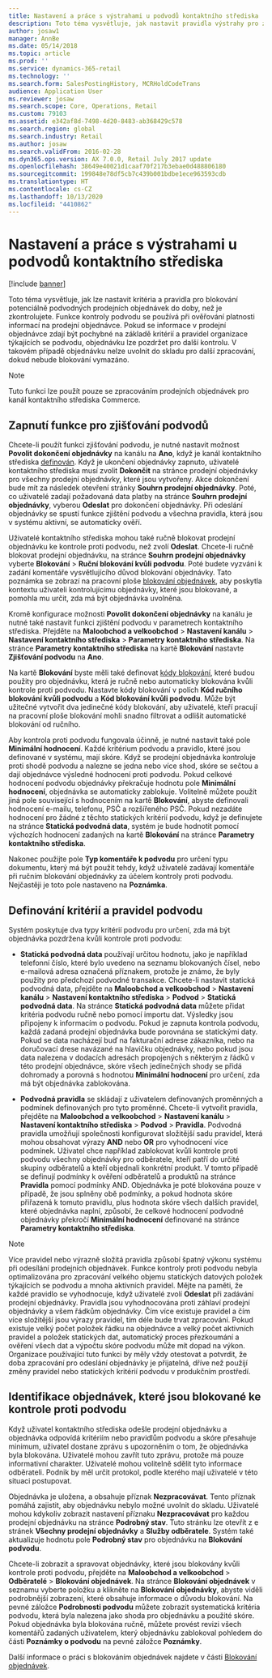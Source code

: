 ```yaml
---
title: Nastavení a práce s výstrahami u podvodů kontaktního střediska
description: Toto téma vysvětluje, jak nastavit pravidla výstrahy pro zástupce z oddělení služeb zákazníkům zaměřené na potenciálně podvodné informace při zpracování objednávek. Můžete definovat zvláštní kódy, které jsou automaticky nebo ručně použity k blokování podezřelých objednávek.
author: josaw1
manager: AnnBe
ms.date: 05/14/2018
ms.topic: article
ms.prod: ''
ms.service: dynamics-365-retail
ms.technology: ''
ms.search.form: SalesPostingHistory, MCRHoldCodeTrans
audience: Application User
ms.reviewer: josaw
ms.search.scope: Core, Operations, Retail
ms.custom: 79103
ms.assetid: e342af8d-7498-4d20-8483-ab368429c578
ms.search.region: global
ms.search.industry: Retail
ms.author: josaw
ms.search.validFrom: 2016-02-28
ms.dyn365.ops.version: AX 7.0.0, Retail July 2017 update
ms.openlocfilehash: 38649e40021d1caaf70f217b3ebae0d488806180
ms.sourcegitcommit: 199848e78df5cb7c439b001bdbe1ece963593cdb
ms.translationtype: HT
ms.contentlocale: cs-CZ
ms.lasthandoff: 10/13/2020
ms.locfileid: "4410862"
---
```

# <a name="set-up-and-work-with-call-center-fraud-alerts"></a>Nastavení a práce s výstrahami u podvodů kontaktního střediska

[!include [banner](includes/banner.md)]

Toto téma vysvětluje, jak lze nastavit kritéria a pravidla pro blokování potenciálně podvodných prodejních objednávek do doby, než je zkontrolujete. Funkce kontroly podvodu se používá při ověřování platnosti informací na prodejní objednávce. Pokud se informace v prodejní objednávce zdají být pochybné na základě kritérií a pravidel organizace týkajících se podvodu, objednávku lze pozdržet pro další kontrolu. V takovém případě objednávku nelze uvolnit do skladu pro další zpracování, dokud nebude blokování vymazáno.

> [!NOTE]
> Tuto funkci lze použít pouze se zpracováním prodejních objednávek pro kanál kontaktního střediska Commerce.

## <a name="turning-on-the-fraud-check-feature"></a>Zapnutí funkce pro zjišťování podvodů

Chcete-li použít funkci zjišťování podvodu, je nutné nastavit možnost **Povolit dokončení objednávky** na kanálu na **Ano**, když je kanál kontaktního střediska [definován](https://docs.microsoft.com/dynamics365/unified-operations/retail/set-up-order-processing-options). Když je ukončení objednávky zapnuto, uživatelé kontaktního střediska musí zvolit **Dokončit** na stránce prodejní objednávky pro všechny prodejní objednávky, které jsou vytvořeny. Akce dokončení bude mít za následek otevření stránky **Souhrn prodejní objednávky**. Poté, co uživatelé zadají požadovaná data platby na stránce **Souhrn prodejní objednávky**, vyberou **Odeslat** pro dokončení objednávky. Při odeslání objednávky se spustí funkce zjištění podvodu a všechna pravidla, která jsou v systému aktivní, se automaticky ověří.

Uživatelé kontaktního střediska mohou také ručně blokovat prodejní objednávku ke kontrole proti podvodu, než zvolí **Odeslat**. Chcete-li ručně blokovat prodejní objednávku, na stránce **Souhrn prodejní objednávky** vyberte **Blokování** \> **Ruční blokování kvůli podvodu**. Poté budete vyzváni k zadání komentáře vysvětlujícího důvod blokování objednávky. Tato poznámka se zobrazí na pracovní ploše [blokování objednávek](https://docs.microsoft.com/dynamics365/unified-operations/retail/work-with-order-holds), aby poskytla kontextu uživateli kontrolujícímu objednávky, které jsou blokované, a pomohla mu určit, zda má být objednávka uvolněna.

Kromě konfigurace možnosti **Povolit dokončení objednávky** na kanálu je nutné také nastavit funkci zjištění podvodu v parametrech kontaktního střediska. Přejděte na **Maloobchod a velkoobchod** \> **Nastavení kanálu** \> **Nastavení kontaktního střediska** \> **Parametry kontaktního střediska**. Na stránce **Parametry kontaktního střediska** na kartě **Blokování** nastavte **Zjišťování podvodu** na **Ano**.

Na kartě **Blokování** byste měli také definovat [kódy blokování](https://docs.microsoft.com/dynamics365/unified-operations/retail/work-with-order-holds), které budou použity pro objednávku, která je ručně nebo automaticky blokována kvůli kontrole proti podvodu. Nastavte kódy blokování v polích **Kód ručního blokování kvůli podvodu** a **Kód blokování kvůli podvodu**. Může být užitečné vytvořit dva jedinečné kódy blokování, aby uživatelé, kteří pracují na pracovní ploše blokování mohli snadno filtrovat a odlišit automatické blokování od ručního.

Aby kontrola proti podvodu fungovala účinně, je nutné nastavit také pole **Minimální hodnocení**. Každé kritérium podvodu a pravidlo, které jsou definované v systému, mají skóre. Když se prodejní objednávka kontroluje proti shodě podvodu a nalezne se jedna nebo více shod, skóre se sečtou a dají objednávce výsledné hodnocení proti podvodu. Pokud celkové hodnocení podvodu objednávky překračuje hodnotu pole **Minimální hodnocení**, objednávka se automaticky zablokuje. Volitelně můžete použít jiná pole související s hodnocením na kartě **Blokování**, abyste definovali hodnocení e-mailu, telefonu, PSČ a rozšířeného PSČ. Pokud nezadáte hodnocení pro žádné z těchto statických kritérií podvodu, když je definujete na stránce **Statická podvodná data**, systém je bude hodnotit pomocí výchozích hodnocení zadaných na kartě **Blokování** na stránce **Parametry kontaktního střediska**.

Nakonec použijte pole **Typ komentáře k podvodu** pro určení typu dokumentu, který má být použit tehdy, když uživatelé zadávají komentáře při ručním blokování objednávky za účelem kontroly proti podvodu. Nejčastěji je toto pole nastaveno na **Poznámka**.

## <a name="defining-fraud-criteria-and-rules"></a>Definování kritérií a pravidel podvodu

Systém poskytuje dva typy kritérií podvodu pro určení, zda má být objednávka pozdržena kvůli kontrole proti podvodu:

- **Statická podvodná data** používají určitou hodnotu, jako je například telefonní číslo, které bylo uvedeno na seznamu blokovaných čísel, nebo e-mailová adresa označená příznakem, protože je známo, že byly použity pro předchozí podvodné transakce. Chcete-li nastavit statická podvodná data, přejděte na **Maloobchod a velkoobchod** \> **Nastavení kanálu** \> **Nastavení kontaktního střediska** \> **Podvod** \> **Statická podvodná data**. Na stránce **Statická podvodná data** můžete přidat kritéria podvodu ručně nebo pomocí importu dat. Výsledky jsou připojeny k informacím o podvodu. Pokud je zapnuta kontrola podvodu, každá zadaná prodejní objednávka bude porovnána se statickými daty. Pokud se data nacházejí buď na fakturační adrese zákazníka, nebo na doručovací drese navázané na hlavičku objednávky, nebo pokud jsou data nalezena v dodacích adresách propojených s některým z řádků v této prodejní objednávce, skóre všech jedinečných shody se přidá dohromady a porovná s hodnotou **Minimální hodnocení** pro určení, zda má být objednávka zablokována.

- **Podvodná pravidla** se skládají z uživatelem definovaných proměnných a podmínek definovaných pro tyto proměnné. Chcete-li vytvořit pravidla, přejděte na **Maloobchod a velkoobchod** \> **Nastavení kanálu** \> **Nastavení kontaktního střediska** \> **Podvod** \> **Pravidla**. Podvodná pravidla umožňují společnosti konfigurovat složitější sadu pravidel, která mohou obsahovat výrazy **AND** nebo **OR** pro vyhodnocení více podmínek. Uživatel chce například zablokovat kvůli kontrole proti podvodu všechny objednávky pro odběratele, kteří patří do určité skupiny odběratelů a kteří objednali konkrétní produkt. V tomto případě se definují podmínky k ověření odběratelů a produktů na stránce **Pravidla** pomocí podmínky AND. Objednávka je poté blokována pouze v případě, že jsou splněny obě podmínky, a pokud hodnota skóre přiřazená k tomuto pravidlu, plus hodnota skóre všech dalších pravidel, které objednávka naplní, způsobí, že celkové hodnocení podvodné objednávky překročí **Minimální hodnocení** definované na stránce **Parametry kontaktního střediska**.

> [!NOTE]
> Více pravidel nebo výrazně složitá pravidla způsobí špatný výkonu systému při odesílání prodejních objednávek. Funkce kontroly proti podvodu nebyla optimalizována pro zpracování velkého objemu statických datových položek týkajících se podvodu a mnoha aktivních pravidel. Mějte na paměti, že každé pravidlo se vyhodnocuje, když uživatelé zvolí **Odeslat** při zadávání prodejní objednávky. Pravidla jsou vyhodnocována proti záhlaví prodejní objednávky a všem řádkům objednávky. Čím více existuje pravidel a čím více složitější jsou výrazy pravidel, tím déle bude trvat zpracování. Pokud existuje velký počet položek řádku na objednávce a velký počet aktivních pravidel a položek statických dat, automatický proces přezkoumání a ověření všech dat a výpočtu skóre podvodu může mít dopad na výkon. Organizace používající tuto funkci by měly vždy otestovat a potvrdit, že doba zpracování pro odeslání objednávky je přijatelná, dříve než použijí změny pravidel nebo statických kritérií podvodu v produkčním prostředí.

## <a name="identifying-orders-that-are-on-hold-for-fraud-review"></a>Identifikace objednávek, které jsou blokované ke kontrole proti podvodu

Když uživatel kontaktního střediska odešle prodejní objednávku a objednávka odpovídá kritériím nebo pravidlům podvodu a skóre přesahuje minimum, uživatel dostane zprávu s upozorněním o tom, že objednávka byla blokována. Uživatelé mohou zavřít tuto zprávu, protože má pouze informativní charakter. Uživatelé mohou volitelně sdělit tyto informace odběrateli. Podnik by měl určit protokol, podle kterého mají uživatelé v této situaci postupovat.

Objednávka je uložena, a obsahuje příznak **Nezpracovávat**. Tento příznak pomáhá zajistit, aby objednávku nebylo možné uvolnit do skladu. Uživatelé mohou kdykoliv zobrazit nastavení příznaku **Nezpracovávat** pro každou prodejní objednávku na stránce **Podrobný stav**. Tuto stránku lze otevřít z e stránek **Všechny prodejní objednávky** a **Služby odběratele**. Systém také aktualizuje hodnotu pole **Podrobný stav** pro objednávku na **Blokování podvodu**.

Chcete-li zobrazit a spravovat objednávky, které jsou blokovány kvůli kontrole proti podvodu, přejděte na **Maloobchod a velkoobchod** \> **Odběratelé** \> **Blokování objednávek**. Na stránce **Blokování objednávek** v seznamu vyberte položku a klikněte na **Blokování objednávky**, abyste viděli podrobnější zobrazení, které obsahuje informace o důvodu blokování. Na pevné záložce **Podrobnosti podvodu** můžete zobrazit systematická kritéria podvodu, která byla nalezena jako shoda pro objednávku a použité skóre. Pokud objednávka byla blokována ručně, můžete provést revizi všech komentářů zadaných uživatelem, který objednávku zablokoval pohledem do části **Poznámky o podvodu** na pevné záložce **Poznámky**.

Další informace o práci s blokováním objednávek najdete v části [Blokování objednávek](https://docs.microsoft.com/dynamics365/unified-operations/retail/work-with-order-holds).
